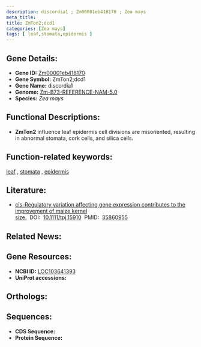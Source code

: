 ```yaml
---
description: discordia1 ; Zm00001eb418170 ; Zea mays
meta_title:
title: ZmTon2;dcd1
categories: [Zea mays]
tags: [ leaf,stomata,epidermis ]
---
```


## Gene Details:
- **Gene ID:**	[Zm00001eb418170](https://www.maizegdb.org/gene_center/gene/Zm00001eb418170)
- **Gene Symbol:** ZmTon2;dcd1
- **Gene Name:** discordia1
- **Genome:** [Zm-B73-REFERENCE-NAM-5.0](https://www.maizegdb.org/genome/assembly/Zm-B73-REFERENCE-NAM-5.0)
- **Species:** *Zea mays*

## Functional Descriptions:
   - **ZmTon2** influence leaf epidermis cell divisions are misoriented, resulting in abnormal stomata, cork cells, and silica cells.

## Function-related keywords:
[leaf](/tags/leaf/)&nbsp;,&nbsp;[stomata](/tags/stomata/)&nbsp;,&nbsp;[epidermis](/tags/epidermis/)

## Literature:
   - [cis-Regulatory variation affecting gene expression contributes to the improvement of maize kernel size.]( https://onlinelibrary.wiley.com/doi/10.1111/tpj.15910)&nbsp;&nbsp;DOI:&nbsp;&nbsp;[10.1111/tpj.15910](https://onlinelibrary.wiley.com/doi/10.1111/tpj.15910)&nbsp;&nbsp;PMID:&nbsp;&nbsp;[35860955](https://pubmed.ncbi.nlm.nih.gov/35860955/)

## Related News:

## Gene Resources:
- **NCBI ID:** [LOC103641393](https://www.ncbi.nlm.nih.gov/gene/?term=LOC103641393)
- **UniProt accessions:** [](https://www.uniprot.org/uniprotkb//entry)

## Orthologs:

## Sequences:
- **CDS Sequence:**
- **Protein Sequence:**
